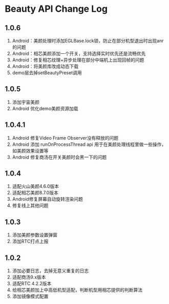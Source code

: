 # Beauty API Change Log

## 1.0.6
1. Android：美颜处理时添加EGLBase.lock锁，防止在部分机型退出时出现anr的问题
2. Android：相芯美颜添加一个开关，支持选择实时优先还是流畅优先
3. Android：修复相芯纹理+异步处理在部分中端机上出现回帧的问题
4. Android：将美颜库改成动态下载
5. demo层去掉setBeautyPreset调用


## 1.0.5
1. 添加宇宙美颜
2. Android 优化demo美颜资源加载

## 1.0.4.1
1. Android 修复Video Frame Observer没有释放的问题
2. Android 添加 runOnProcessThread api 用于在美颜处理线程里做一些操作，如美颜效果设置等
3. Android 修复商汤在开关美颜时会黑一下的问题

## 1.0.4
1. 适配火山美颜4.6.0版本
2. 适配相芯美颜8.7.0版本
3. Android修复屏幕自动旋转渲染问题
4. 修复线上其他问题

## 1.0.3
1. 添加美颜参数设置弹窗
2. 添加RTC打点上报

## 1.0.2
1. 添加必要日志，去掉无意义重复的日志
2. 适配商汤9.x版本
3. 适配RTC 4.2.2版本
4. 给相芯美颜加上中高低机型适配，判断机型用相芯提供的判断算法
5. 添加镜像模式配置
